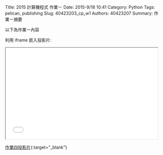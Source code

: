 Title: 2015 計算機程式 作業ㄧ
Date: 2015-9/18 10:41
Category: Python
Tags: pelican, publishing
Slug: 40423203_cp_w1
Authors: 40423207
Summary: 作業ㄧ摘要

以下為作業ㄧ內容

利用 iframe 嵌入投影片:

<iframe src="40423207_cp_w1_p.html" width="500" height="300"></iframe>

[作業四投影片](40423207_cp_w1_p.html){:target="_blank"}